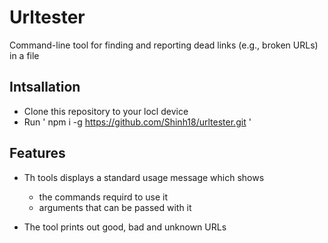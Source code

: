 # Urltester
Command-line tool for finding and reporting dead links (e.g., broken URLs) in a file

## Intsallation

* Clone this repository to your locl device
* Run ' npm i -g https://github.com/Shinh18/urltester.git '

## Features

* Th tools displays a standard usage message which shows
  * the commands requird to use it
  * arguments that can be passed with it
  
* The tool prints out good, bad and unknown URLs



